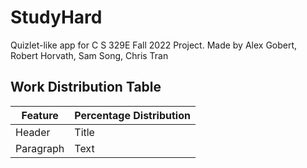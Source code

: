 # StudyHard
Quizlet-like app for C S 329E Fall 2022 Project. Made by Alex Gobert, Robert Horvath, Sam Song, Chris Tran

## Work Distribution Table
|   Feature   | Percentage Distribution |
| ----------- | ----------- |
| Header      | Title       |
| Paragraph   | Text        |
